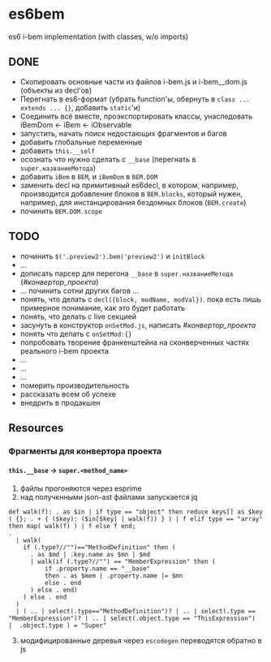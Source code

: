 # es6bem
es6 i-bem implementation (with classes, w/o imports)

## DONE
* Скопировать основные части из файлов i-bem.js и i-bem__dom.js (объекты из decl'ов)
* Перегнать в es6-формат (убрать function'ы, обернуть в `class ... extends ... {}`, добавить `static`'и)
* Соединить всё вместе, проэкспортировать классы, унаследовать iBemDom <- iBem <- iObservable
* запустить, начать поиск недостающих фрагментов и багов
* добавить глобальные переменные
* добавить `this.__self`
* осознать что нужно сделать с `__base` (перегнать в `super.названиеМетода`)
* добавить `iBem` в `BEM`, и `iBemDom` в `BEM.DOM`
* заменить decl на примитивный es6decl,
  в котором, например, производится добавление блоков в `BEM.blocks`,
  который нужен, например, для инстанцирования бездомных блоков (`BEM.create`)
* починить `BEM.DOM.scope`

## TODO
* починить `$('.preview2').bem('preview2')` и `initBlock`
* ...
* дописать парсер для перегона `__base` в `super.названиеМетода` (*#конвертор_проекта*)
* ... починить сотни других багов ...
* понять, что делать с `decl({block, modName, modVal})`. пока есть лишь примерное понимание, как это будет работать
* понять, что делать с live секцией
* засунуть в конструктор `onSetMod.js`, написать *#конвертор_проекта*
* понять что делать с `onSetMod:{}`
* попробовать творение франкенштейна на сконверченных частях реального i-bem проекта
* ...
* ...
* ...
* померить производительность
* рассказать всем об успехе
* внедрить в продакшен 

## Resources
### Фрагменты для конвертора проекта 
#### `this.__base` -> `super.<method_name>`
1. файлы прогоняются через esprime
2. над получкнными json-ast файлами запускается jq
```jq
def walk(f): . as $in | if type == "object" then reduce keys[] as $key ( {}; . + { ($key): ($in[$key] | walk(f)) } ) | f elif type == "array" then map( walk(f) ) | f else f end;
.
  | walk(
    if (.type?//"")=="MethodDefinition" then (
      . as $md | .key.name as $mn | $md
      | walk(if (.type?//"") == "MemberExpression" then (
          if .property.name == "__base"
          then . as $mem | .property.name |= $mn
          else . end
      ) else . end)
    ) else . end
  )
  | ( .. | select(.type=="MethodDefinition")? | .. | select(.type == "MemberExpression")? | .. | select(.object.type == "ThisExpression")  |  .object.type ) = "Super" 
```
3. модифицированные деревья через `escodegen` переводятся обратно в js 